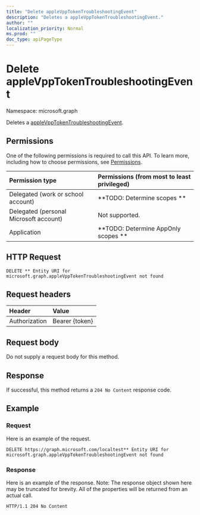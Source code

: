 ```yaml
---
title: "Delete appleVppTokenTroubleshootingEvent"
description: "Deletes a appleVppTokenTroubleshootingEvent."
author: ""
localization_priority: Normal
ms.prod: ""
doc_type: apiPageType
---
```


# Delete appleVppTokenTroubleshootingEvent

Namespace: microsoft.graph

Deletes a [appleVppTokenTroubleshootingEvent](../resources/applevpptokentroubleshootingevent.md).

## Permissions
One of the following permissions is required to call this API. To learn more, including how to choose permissions, see [Permissions](/concepts/permissions-reference.md).

|Permission type|Permissions (from most to least privileged)|
|:---|:---|
|Delegated (work or school account)|**TODO: Determine scopes **|
|Delegated (personal Microsoft account)|Not supported.|
|Application|**TODO: Determine AppOnly scopes **|

## HTTP Request
<!-- {
  "blockType": "ignored"
}
-->
``` http
DELETE ** Entity URI for microsoft.graph.appleVppTokenTroubleshootingEvent not found
```

## Request headers
|Header|Value|
|:---|:---|
|Authorization|Bearer {token}|

## Request body
Do not supply a request body for this method.

## Response
If successful, this method returns a `204 No Content` response code.

## Example

### Request
Here is an example of the request.
<!-- {
  "blockType": "request",
  "name": "delete_applevpptokentroubleshootingevent"
}
-->
``` http
DELETE https://graph.microsoft.com/localtest** Entity URI for microsoft.graph.appleVppTokenTroubleshootingEvent not found
```

### Response
Here is an example of the response. Note: The response object shown here may be truncated for brevity. All of the properties will be returned from an actual call.
<!-- {
  "blockType": "response",
  "truncated": true
}
-->
``` http
HTTP/1.1 204 No Content
```

